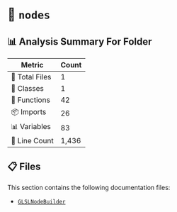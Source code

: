 # 📁 `nodes`

## 📊 Analysis Summary For Folder

| Metric | Count |
|--------|-------|
| 📁 Total Files | 1 |
| 🧱 Classes | 1 |
| 🔧 Functions | 42 |
| 📦 Imports | 26 |
| 📊 Variables | 83 |
| 🔢 Line Count | 1,436 |


## 📋 Files

This section contains the following documentation files:

- [`GLSLNodeBuilder`](./GLSLNodeBuilder.md)
